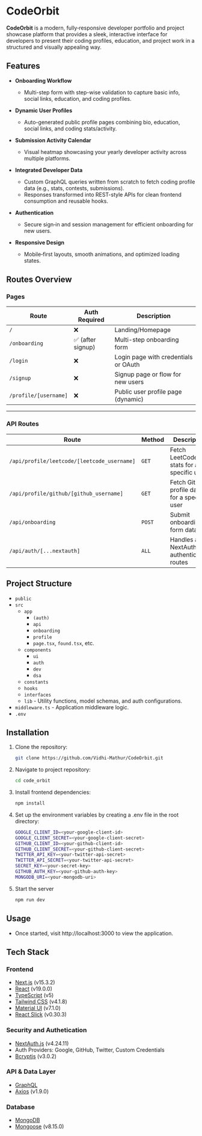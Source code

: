 
# CodeOrbit

**CodeOrbit** is a modern, fully‑responsive developer portfolio and project showcase platform that provides a sleek, interactive interface for developers to present their coding profiles, education, and project work in a structured and visually appealing way.


## Features

- **Onboarding Workflow**  
  - Multi-step form with step-wise validation to capture basic info, social links, education, and coding profiles.

- **Dynamic User Profiles**  
  - Auto-generated public profile pages combining bio, education, social links, and coding stats/activity.

- **Submission Activity Calendar**  
  - Visual heatmap showcasing your yearly developer activity across multiple platforms.

- **Integrated Developer Data**
    - Custom GraphQL queries written from scratch to fetch coding profile data (e.g., stats, contests, submissions).
    - Responses transformed into REST-style APIs for clean frontend consumption and reusable hooks.

- **Authentication**  
  - Secure sign‑in and session management for efficient onboarding for new users.

- **Responsive Design**  
  - Mobile‑first layouts, smooth animations, and optimized loading states.


## Routes Overview

### Pages

| Route                  | Auth Required | Description                             |
|------------------------|----------------|-----------------------------------------|
| `/`                   | ❌             | Landing/Homepage                        |
| `/onboarding`         | ✅  (after signup)           | Multi-step onboarding form              |
| `/login`              | ❌             | Login page with credentials or OAuth    |
| `/signup`             | ❌             | Signup page or flow for new users       |
| `/profile/[username]` | ❌             | Public user profile page (dynamic)      |

---

### API Routes

| Route                                                    | Method  | Description                                     |
|-----------------------------------------------------------|---------|-------------------------------------------------|
| `/api/profile/leetcode/[leetcode_username]`              | `GET`   | Fetch LeetCode stats for a specific user        |
| `/api/profile/github/[github_username]`                  | `GET`   | Fetch GitHub profile data for a specific user   |
| `/api/onboarding`                                        | `POST`  | Submit onboarding form data                     |
| `/api/auth/[...nextauth]`                                | `ALL`   | Handles all NextAuth.js authentication routes   |

## Project Structure

- `public`
- `src`  
  - `app`
    - `(auth)`
    - `api` 
    - `onboarding`
    - `profile` 
    - `page.tsx`, `found.tsx`, etc.
  - `components`
    - `ui`
    - `auth`
    - `dev`
    - `dsa` 
  - `constants`
  - `hooks` 
  - `interfaces`
  - `lib` - Utility functions, model schemas, and auth configurations.
- `middleware.ts` - Application middleware logic.
- `.env` 

## Installation

1. Clone the repository:
   ```bash
   git clone https://github.com/Vidhi-Mathur/CodeOrbit.git
    ```
2. Navigate to project repository:
    ```bash
   cd code_orbit
    ```
3. Install frontend dependencies: 
   ```bash
   npm install
    ```
4. Set up the environment variables by creating a .env file in the root directory:
    ```bash
    GOOGLE_CLIENT_ID=<your-google-client-id>
    GOOGLE_CLIENT_SECRET=<your-google-client-secret>
    GITHUB_CLIENT_ID=<your-github-client-id>
    GITHUB_CLIENT_SECRET=<your-github-client-secret>
    TWITTER_API_KEY=<your-twitter-api-secret>
    TWITTER_API_SECRET=<your-twitter-api-secret>
    SECRET_KEY=<your-secret-key>         
    GITHUB_AUTH_KEY=<your-github-auth-key> 
    MONGODB_URI=<your-mongodb-uri>
    ```    
4. Start the server
    ```bash
   npm run dev
    ```
    
## Usage
- Once started, visit http://localhost:3000 to view the application.

## Tech Stack

### Frontend
- [Next.js](https://nextjs.org/) (v15.3.2)  
- [React](https://reactjs.org/) (v19.0.0)  
- [TypeScript](https://www.typescriptlang.org/) (v5)  
- [Tailwind CSS](https://tailwindcss.com/) (v4.1.8)  
- [Material UI](https://mui.com/) (v7.1.0)  
- [React Slick](https://react-slick.neostack.com/) (v0.30.3)

### Security and Authetication
- [NextAuth.js](https://next-auth.js.org/) (v4.24.11)  
- Auth Providers: Google, GitHub, Twitter, Custom Credentials 
- [Bcryptjs](https://www.npmjs.com/package/bcryptjs) (v3.0.2) 

### API & Data Layer
- [GraphQL](https://graphql.org/)  
- [Axios](https://axios-http.com/) (v1.9.0) 

### Database
- [MongoDB](https://www.mongodb.com/)  
- [Mongoose](https://mongoosejs.com/) (v8.15.0)  
